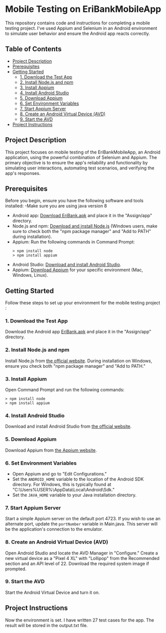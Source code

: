 
# Mobile Testing on EriBankMobileApp

This repository contains code and instructions for completing a mobile testing project. I've used Appium and Selenium in an Android environment to simulate user behavior and ensure the Android app reacts correctly.

## Table of Contents

- [Project Description](#project-description)
- [Prerequisites](#prerequisites)
- [Getting Started](#getting-started)
  - [1. Download the Test App](#1-download-the-test-app)
  - [2. Install Node.js and npm](#2-install-nodejs-and-npm)
  - [3. Install Appium](#3-install-appium)
  - [4. Install Android Studio](#4-install-android-studio)
  - [5. Download Appium](#5-download-appium)
  - [6. Set Environment Variables](#6-set-environment-variables)
  - [7. Start Appium Server](#7-start-appium-server)
  - [8. Create an Android Virtual Device (AVD)](#8-create-an-android-virtual-device-avd)
  - [9. Start the AVD](#9-start-the-avd)
- [Project Instructions](#assignment-instructions)


## Project Description
This project focuses on mobile testing of the EriBankMobileApp, an Android application, using the powerful combination of Selenium and Appium. The primary objective is to ensure the app's reliability and functionality by simulating user interactions, automating test scenarios, and verifying the app's responses.

## Prerequisites

Before you begin, ensure you have the following software and tools installed:
-Make sure you are using java version 8
- Android app: [Download EriBank.apk](https://code.google.com/archive/p/eribank/downloads) and place it in the "Assign/app" directory.
- Node.js and npm: [Download and install Node.js](https://nodejs.org/en/download) (Windows users, make sure to check both the "npm package manager" and "Add to PATH" during installation).
- Appium: Run the following commands in Command Prompt:
  ```
  > npm install node
  > npm install appium
  ```
- Android Studio: [Download and install Android Studio](https://developer.android.com/studio).
- Appium: [Download Appium](http://appium.io/) for your specific environment (Mac, Windows, Linux).

## Getting Started

Follow these steps to set up your environment for the mobile testing project :

### 1. Download the Test App

Download the Android app [EriBank.apk](https://code.google.com/archive/p/eribank/downloads) and place it in the "Assign/app" directory.

### 2. Install Node.js and npm

Install Node.js from [the official website](https://nodejs.org/en/download). During installation on Windows, ensure you check both "npm package manager" and "Add to PATH."

### 3. Install Appium

Open Command Prompt and run the following commands:

```
> npm install node
> npm install appium
```

### 4. Install Android Studio

Download and install Android Studio from [the official website](https://developer.android.com/studio).

### 5. Download Appium

Download Appium from [the Appium website](http://appium.io/).

### 6. Set Environment Variables

- Open Appium and go to "Edit Configurations."
- Set the `ANDROID_HOME` variable to the location of the Android SDK directory. For Windows, this is typically found at "C:\Users\%USER%\AppData\Local\Android\Sdk."
- Set the `JAVA_HOME` variable to your Java installation directory.

### 7. Start Appium Server

Start a simple Appium server on the default port 4723. If you wish to use an alternate port, update the `portNumber` variable in Main.java. This server will be the application's connection to the emulator.

### 8. Create an Android Virtual Device (AVD)

Open Android Studio and locate the AVD Manager in "Configure." Create a new virtual device as a "Pixel 4 XL" with "Lollipop" from the Recommended section and an API level of 22. Download the required system image if prompted.

### 9. Start the AVD

Start the Android Virtual Device and turn it on.

## Project Instructions

Now the environment is set. I have written 27 test cases for the app. The result will be stored in the output.txt file. 

